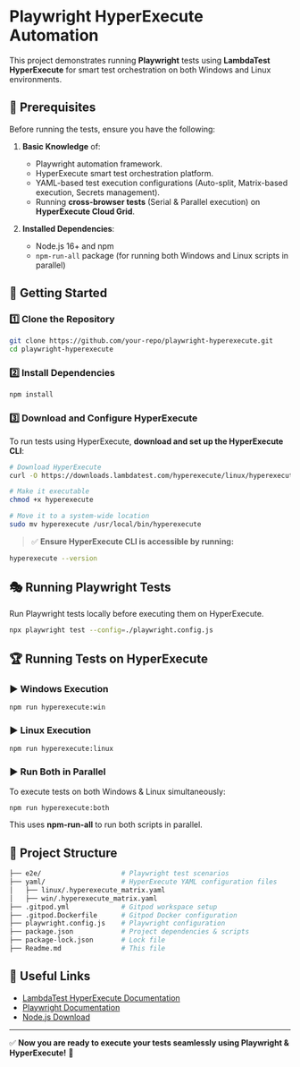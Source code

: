 # Playwright HyperExecute Automation

This project demonstrates running **Playwright** tests using **LambdaTest HyperExecute** for smart test orchestration on both Windows and Linux environments.

## 📌 Prerequisites

Before running the tests, ensure you have the following:

1. **Basic Knowledge** of:
   - Playwright automation framework.
   - HyperExecute smart test orchestration platform.
   - YAML-based test execution configurations (Auto-split, Matrix-based execution, Secrets management).
   - Running **cross-browser tests** (Serial & Parallel execution) on **HyperExecute Cloud Grid**.

2. **Installed Dependencies**:
   - Node.js 16+ and npm
   - `npm-run-all` package (for running both Windows and Linux scripts in parallel)

## 🚀 Getting Started

### 1️⃣ Clone the Repository
```sh
git clone https://github.com/your-repo/playwright-hyperexecute.git
cd playwright-hyperexecute
```

### 2️⃣ Install Dependencies
```sh
npm install
```

### 3️⃣ Download and Configure HyperExecute
To run tests using HyperExecute, **download and set up the HyperExecute CLI**:

```sh
# Download HyperExecute
curl -O https://downloads.lambdatest.com/hyperexecute/linux/hyperexecute

# Make it executable
chmod +x hyperexecute

# Move it to a system-wide location
sudo mv hyperexecute /usr/local/bin/hyperexecute
```

> ✅ **Ensure HyperExecute CLI is accessible by running:**
```sh
hyperexecute --version
```

## 🎭 Running Playwright Tests

Run Playwright tests locally before executing them on HyperExecute.

```sh
npx playwright test --config=./playwright.config.js
```

## 🏆 Running Tests on HyperExecute

### ▶️ **Windows Execution**
```sh
npm run hyperexecute:win
```

### ▶️ **Linux Execution**
```sh
npm run hyperexecute:linux
```

### ▶️ **Run Both in Parallel**
To execute tests on both Windows & Linux simultaneously:
```sh
npm run hyperexecute:both
```
This uses **npm-run-all** to run both scripts in parallel.

## 📁 Project Structure
```sh
├── e2e/                    # Playwright test scenarios
├── yaml/                   # HyperExecute YAML configuration files
│   ├── linux/.hyperexecute_matrix.yaml
│   ├── win/.hyperexecute_matrix.yaml
├── .gitpod.yml             # Gitpod workspace setup
├── .gitpod.Dockerfile      # Gitpod Docker configuration
├── playwright.config.js    # Playwright configuration
├── package.json            # Project dependencies & scripts
├── package-lock.json       # Lock file
├── Readme.md               # This file
```

## 🔗 Useful Links
- [LambdaTest HyperExecute Documentation](https://www.lambdatest.com/support/docs/hyperexecute-introduction/)
- [Playwright Documentation](https://playwright.dev/)
- [Node.js Download](https://nodejs.org/en/download/)

---

✅ **Now you are ready to execute your tests seamlessly using Playwright & HyperExecute!** 🚀

